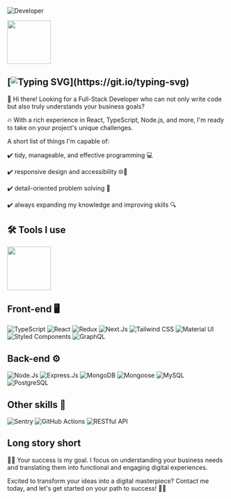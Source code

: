 ![Developer](https://github.com/LevyyTech/LevyyTech/assets/128682730/93b42023-a752-4a2a-9699-1e03d626bbc5)

<div id="header" align="Left">
  <img src="https://media.giphy.com/media/Y4ak9Ki2GZCbJxAnJD/giphy.gif" width="100"/>
</div>

##  [![Typing SVG](https://readme-typing-svg.demolab.com?font=Roboto&size=40&pause=1000&color=277DB3&vCenter=true&width=435&lines=Hi+there!)](https://git.io/typing-svg)
🚀 Hi there! Looking for a Full-Stack Developer who can not only write code but also truly understands your business goals?

🔥 With a rich experience in React, TypeScript, Node.js, and more, I'm ready to take on your project's unique challenges.

A short list of things I'm capable of:

✔️ tidy, manageable, and effective programming 💻

✔️ responsive design and accessibility 🌐📱

✔️ detail-oriented problem solving 🔧

✔️ always expanding my knowledge and improving skills 🔍


## 🛠️ Tools I use
<div id="header" align="Left">
  <img src="https://media.giphy.com/media/ZgTR3UQ9XAWDvqy9jv/giphy.gif" width="100"/>
</div>

 ## Front-end 🖥️
 
![TypeScript](https://img.shields.io/badge/-TypeScript-007ACC?style=flat-square&logo=typescript&logoColor=white)
![React](https://img.shields.io/badge/-React-61DAFB?style=flat-square&logo=react&logoColor=white)
![Redux](https://img.shields.io/badge/-Redux-764ABC?style=flat-square&logo=redux&logoColor=white)
![Next.Js](https://img.shields.io/badge/-Next.Js-000000?style=flat-square&logo=next.js&logoColor=white)
![Tailwind CSS](https://img.shields.io/badge/-Tailwind%20CSS-38B2AC?style=flat-square&logo=tailwind-css&logoColor=white)
![Material UI](https://img.shields.io/badge/-Material%20UI-0081CB?style=flat-square&logo=material-ui&logoColor=white)
![Styled Components](https://img.shields.io/badge/-Styled%20Components-DB7093?style=flat-square&logo=styled-components&logoColor=white)
![GraphQL](https://img.shields.io/badge/-GraphQL-E10098?style=flat-square&logo=graphql&logoColor=white)

## Back-end ⚙️

![Node.Js](https://img.shields.io/badge/-Node.Js-339933?style=flat-square&logo=node.js&logoColor=white)
![Express.Js](https://img.shields.io/badge/-Express.Js-000000?style=flat-square&logo=express&logoColor=white)
![MongoDB](https://img.shields.io/badge/-MongoDB-47A248?style=flat-square&logo=mongodb&logoColor=white)
![Mongoose](https://img.shields.io/badge/-Mongoose-880000?style=flat-square&logo=mongoose&logoColor=white)
![MySQL](https://img.shields.io/badge/-MySQL-4479A1?style=flat-square&logo=mysql&logoColor=white)
![PostgreSQL](https://img.shields.io/badge/-PostgreSQL-336791?style=flat-square&logo=postgresql&logoColor=white)

## Other skills 🔧
![Sentry](https://img.shields.io/badge/-Sentry-FB4226?style=flat-square&logo=sentry&logoColor=white)
![GitHub Actions](https://img.shields.io/badge/-GitHub%20Actions-2088FF?style=flat-square&logo=github-actions&logoColor=white)
![RESTful API](https://img.shields.io/badge/-RESTful%20API-FF6600?style=flat-square&logo=rest&logoColor=white)

## Long story short
👨‍💻 Your success is my goal. I focus on understanding your business needs and translating them into functional and engaging digital experiences.

Excited to transform your ideas into a digital masterpiece? Contact me today, and let's get started on your path to success! 🌟✨
